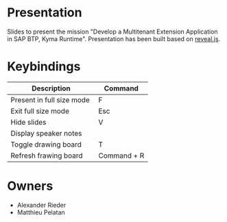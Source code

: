 # Presentation
Slides to present the mission "Develop a Multitenant Extension Application in SAP BTP, Kyma Runtime".
Presentation has been built based on [reveal.js](https://revealjs.com/).

# Keybindings

| Description | Command |
|-------------|---------|
| Present in full size mode | F |
| Exit full size mode | Esc |
| Hide slides | V |
| Display speaker notes |
| Toggle drawing board | T |
| Refresh frawing board | Command + R |

# Owners
* Alexander Rieder
* Matthieu Pelatan